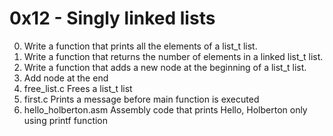 # 0x12 - Singly linked lists
0. Write a function that prints all the elements of a list_t list.
1. Write a function that returns the number of elements in a linked list_t list.
2. Write a function that adds a new node at the beginning of a list_t list.
3. Add node at the end
4. free_list.c Frees a list_t list
100. first.c Prints a message before main function is executed
101. hello_holberton.asm Assembly code that prints Hello, Holberton only using printf function
